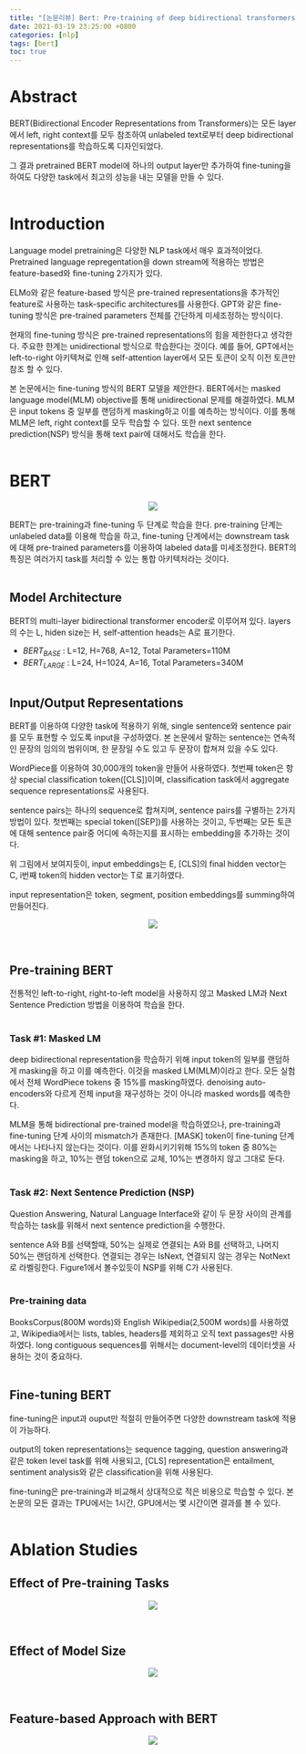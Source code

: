 ```yaml
---
title: "[논문리뷰] Bert: Pre-training of deep bidirectional transformers for language understanding"
date: 2021-03-19 23:25:00 +0800
categories: [nlp]
tags: [bert]
toc: true
---
```


# Abstract

BERT(Bidirectional Encoder Representations from Transformers)는 모든 layer에서 left, right context를 모두 참조하여 unlabeled text로부터 deep bidirectional representations를 학습하도록 디자인되었다.

그 결과 pretrained BERT model에 하나의 output layer만 추가하여 fine-tuning을 하여도 다양한 task에서 최고의 성능을 내는 모델을 만들 수 있다.  
&nbsp;

# Introduction

Language model pretraining은 다양한 NLP task에서 매우 효과적이었다.
Pretrained language repregentation을 down stream에 적용하는 방법은 feature-based와 fine-tuning 2가지가 있다.  

ELMo와 같은 feature-based 방식은 pre-trained representations을 추가적인 feature로 사용하는 task-specific architectures를 사용한다.
GPT와 같은 fine-tuning 방식은 pre-trained parameters 전체를 간단하게 미세조정하는 방식이다.

현재의 fine-tuning 방식은 pre-trained representations의 힘을 제한한다고 생각한다. 주요한 한계는 unidirectional 방식으로 학습한다는 것이다. 예를 들어, GPT에서는 left-to-right 아키텍쳐로 인해 self-attention layer에서 모든 토큰이 오직 이전 토큰만 참조 할 수 있다. 

본 논문에서는 fine-tuning 방식의 BERT 모델을 제안한다. BERT에서는 masked language model(MLM) objective를 통해 unidirectional 문제를 해결하였다. MLM은 input tokens 중 일부를 랜덤하게 masking하고 이를 예측하는 방식이다. 이를 통해 MLM은 left, right context를 모두 학습할 수 있다. 또한 next sentence prediction(NSP) 방식을 통해 text pair에 대해서도 학습을 한다.  
&nbsp;

# BERT

<p align="center"><img src="/images/nlp/paper/bert/figure_1.png"></p>

BERT는 pre-training과 fine-tuning 두 단계로 학습을 한다. pre-training 단계는 unlabeled data를 이용해 학습을 하고, fine-tuning 단계에서는 downstream task에 대해 pre-trained parameters를 이용하여 labeled data를 미세조정한다.
BERT의 특징은 여러가지 task를 처리할 수 있는 통합 아키텍처라는 것이다.  
&nbsp;

## Model Architecture

BERT의 multi-layer bidirectional transformer encoder로 이루어져 있다.
layers의 수는 L, hiden size는 H, self-attention heads는 A로 표기한다.  
- $BERT_{BASE}$ : L=12, H=768, A=12, Total Parameters=110M
- $BERT_{LARGE}$ : L=24, H=1024, A=16, Total Parameters=340M  
&nbsp;

## Input/Output Representations

BERT를 이용하여 다양한 task에 적용하기 위해, single sentence와 sentence pair를 모두 표현할 수 있도록 input을 구성하였다. 본 논문에서 말하는 sentence는 연속적인 문장의 임의의 범위이며, 한 문장일 수도 있고 두 문장이 합쳐져 있을 수도 있다.

WordPiece를 이용하여 30,000개의 token을 만들어 사용하였다. 첫번째 token은 항상 special classification token([CLS])이며, classification task에서 aggregate sequence representations로 사용된다.

sentence pairs는 하나의 sequence로 합쳐지며, sentence pairs를 구별하는 2가지 방법이 있다. 첫번째는 special token([SEP])를 사용하는 것이고, 두번째는 모든 토큰에 대해 sentence pair중 어디에 속하는지를 표시하는 embedding을 추가하는 것이다.

위 그림에서 보여지듯이, input embeddings는 E, [CLS]의 final hidden vector는 C, i번째 token의 hidden vector는 T로 표기하였다.

input representation은 token, segment, position embeddings를 summing하여 만들어진다.

<p align="center"><img src="/images/nlp/paper/bert/figure_2.png"></p>
&nbsp;

## Pre-training BERT

전통적인 left-to-right, right-to-left model을 사용하지 않고 Masked LM과 Next Sentence Prediction 방법을 이용하여 학습을 한다.  
&nbsp;

### Task #1: Masked LM

deep bidirectional representation을 학습하기 위해 input token의 일부를 랜덤하게 masking을 하고 이를 예측한다. 이것을 masked LM(MLM)이라고 한다. 모든 실험에서 전체 WordPiece tokens 중 15%를 masking하였다. denoising auto-encoders와 다르게 전체 input을 재구성하는 것이 아니라 masked words를 예측한다.

MLM을 통해 bidirectional pre-trained model을 학습하였으나, pre-training과 fine-tuning 단계 사이의 mismatch가 존재한다. [MASK] token이 fine-tuning 단계에서는 나타나지 않는다는 것이다. 이를 완화시키기위해 15%의 token 중 80%는 masking을 하고, 10%는 랜덤 token으로 교체, 10%는 변경하지 않고 그대로 둔다.  
&nbsp;

### Task #2: Next Sentence Prediction (NSP)

Question Answering, Natural Language Interface와 같이 두 문장 사이의 관계를 학습하는 task를 위해서 next sentence prediction을 수행한다.

sentence A와 B를 선택할때, 50%는 실제로 연결되는 A와 B를 선택하고, 나머지 50%는 랜덤하게 선택한다. 연결되는 경우는 IsNext, 연결되지 않는 경우는 NotNext로 라벨링한다. Figure1에서 볼수있듯이 NSP를 위해 C가 사용된다.  
&nbsp;

### Pre-training data

BooksCorpus(800M words)와 English Wikipedia(2,500M words)를 사용하였고, Wikipedia에서는 lists, tables, headers를 제외하고 오직 text passages만 사용하였다. long contiguous sequences를 위해서는 document-level의 데이터셋을 사용하는 것이 중요하다.  
&nbsp;

## Fine-tuning BERT

fine-tuning은 input과 ouput만 적절히 만들어주면 다양한 downstream task에 적용이 가능하다. 

output의 token representations는 sequence tagging, question answering과 같은 token level task를 위해 사용되고, [CLS] representation은 entailment, sentiment analysis와 같은 classification을 위해 사용된다.

fine-tuning은 pre-training과 비교해서 상대적으로 적은 비용으로 학습할 수 있다. 본 논문의 모든 결과는 TPU에서는 1시간, GPU에서는 몇 시간이면 결과를 볼 수 있다.  
&nbsp;

# Ablation Studies

## Effect of Pre-training Tasks

<p align="center"><img src="/images/nlp/paper/bert/figure_3.png"></p>
&nbsp;

## Effect of Model Size

<p align="center"><img src="/images/nlp/paper/bert/figure_4.png"></p>
&nbsp;

## Feature-based Approach with BERT

<p align="center"><img src="/images/nlp/paper/bert/figure_5.png"></p>